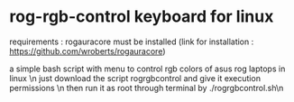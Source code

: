 # rog-rgb-control keyboard for linux
requirements : rogauracore must be installed (link for installation : https://github.com/wroberts/rogauracore)

a simple bash script with menu to control rgb colors of asus rog laptops in linux \n
just download the script rogrgbcontrol and give it execution permissions \n
then run it as root through terminal by ./rogrgbcontrol.sh\n

